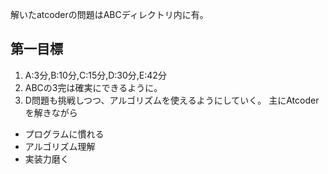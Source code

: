 解いたatcoderの問題はABCディレクトリ内に有。

## 第一目標
1. A:3分,B:10分,C:15分,D:30分,E:42分
2. ABCの3完は確実にできるように。
3. D問題も挑戦しつつ、アルゴリズムを使えるようにしていく。
主にAtcoderを解きながら  
- プログラムに慣れる  
- アルゴリズム理解  
- 実装力磨く  
